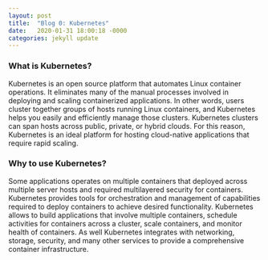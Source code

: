 ```yaml
---
layout: post
title:  "Blog 0: Kubernetes"
date:   2020-01-31 18:00:18 -0000
categories: jekyll update
---
```


<h3>What is Kubernetes?</h3>

Kubernetes is an open source platform that automates Linux container operations. It eliminates many of the manual processes involved in deploying and scaling containerized applications. In other words, users cluster together groups of hosts running Linux containers, and Kubernetes helps you easily and efficiently manage those clusters. Kubernetes clusters can span hosts across public, private, or hybrid clouds. For this reason, Kubernetes is an ideal platform for hosting cloud-native applications that require rapid scaling.

<h3>Why to use Kubernetes?</h3>

Some applications operates on multiple containers that deployed across multiple server hosts and required multilayered security for containers. Kubernetes provides tools for orchestration and management of capabilities required to deploy containers to achieve desired functionality. Kubernetes allows to build applications that involve multiple containers, schedule activities for containers across a cluster, scale containers, and monitor health of containers. As well Kubernetes integrates with networking, storage, security, and many other services to provide a comprehensive container infrastructure.





[jekyll-docs]: https://jekyllrb.com/docs/home
[jekyll-gh]:   https://github.com/jekyll/jekyll
[jekyll-talk]: https://talk.jekyllrb.com/
